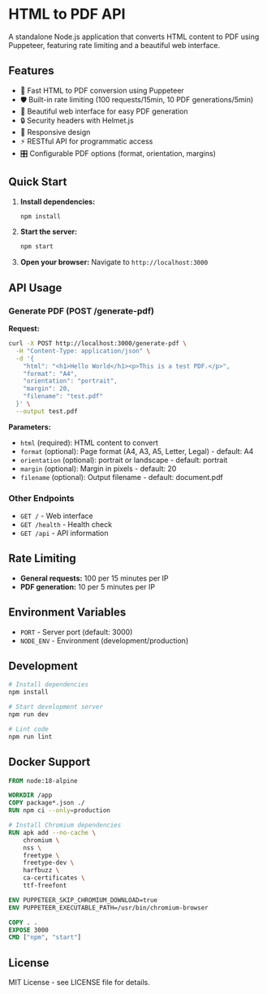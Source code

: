 # HTML to PDF API

A standalone Node.js application that converts HTML content to PDF using Puppeteer, featuring rate limiting and a beautiful web interface.

## Features

- 🚀 Fast HTML to PDF conversion using Puppeteer
- 🛡️ Built-in rate limiting (100 requests/15min, 10 PDF generations/5min)
- 🎨 Beautiful web interface for easy PDF generation
- 🔒 Security headers with Helmet.js
- 📱 Responsive design
- ⚡ RESTful API for programmatic access
- 🎛️ Configurable PDF options (format, orientation, margins)

## Quick Start

1. **Install dependencies:**
   ```bash
   npm install
   ```

2. **Start the server:**
   ```bash
   npm start
   ```

3. **Open your browser:**
   Navigate to `http://localhost:3000`

## API Usage

### Generate PDF (POST /generate-pdf)

**Request:**
```bash
curl -X POST http://localhost:3000/generate-pdf \
  -H "Content-Type: application/json" \
  -d '{
    "html": "<h1>Hello World</h1><p>This is a test PDF.</p>",
    "format": "A4",
    "orientation": "portrait",
    "margin": 20,
    "filename": "test.pdf"
  }' \
  --output test.pdf
```

**Parameters:**
- `html` (required): HTML content to convert
- `format` (optional): Page format (A4, A3, A5, Letter, Legal) - default: A4
- `orientation` (optional): portrait or landscape - default: portrait
- `margin` (optional): Margin in pixels - default: 20
- `filename` (optional): Output filename - default: document.pdf

### Other Endpoints

- `GET /` - Web interface
- `GET /health` - Health check
- `GET /api` - API information

## Rate Limiting

- **General requests:** 100 per 15 minutes per IP
- **PDF generation:** 10 per 5 minutes per IP

## Environment Variables

- `PORT` - Server port (default: 3000)
- `NODE_ENV` - Environment (development/production)

## Development

```bash
# Install dependencies
npm install

# Start development server
npm run dev

# Lint code
npm run lint
```

## Docker Support

```dockerfile
FROM node:18-alpine

WORKDIR /app
COPY package*.json ./
RUN npm ci --only=production

# Install Chromium dependencies
RUN apk add --no-cache \
    chromium \
    nss \
    freetype \
    freetype-dev \
    harfbuzz \
    ca-certificates \
    ttf-freefont

ENV PUPPETEER_SKIP_CHROMIUM_DOWNLOAD=true
ENV PUPPETEER_EXECUTABLE_PATH=/usr/bin/chromium-browser

COPY . .
EXPOSE 3000
CMD ["npm", "start"]
```

## License

MIT License - see LICENSE file for details.